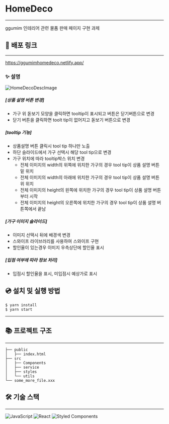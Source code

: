# HomeDeco

---

ggumim 인테리어 관련 물품 판매 페이지 구현 과제

## 🔗 배포 링크

---

https://ggumimhomedeco.netlify.app/

### ✨ 설명
![HomeDecoDescImage](https://user-images.githubusercontent.com/85476908/152180643-76b90291-fbd4-4c9a-a585-5f5d5c81e442.PNG)

##### [상품 설명 버튼 변경]

- 가구 위 돋보기 모양을 클릭하면 tooltip이 표시되고 버튼은 닫기버튼으로 변경
- 닫기 버튼을 클릭하면 toolt tip이 없어지고 돋보기 버튼으로 변경

##### [tooltip 기능]

- 상품설명 버튼 클릭시 tool tip 하나만 노출
- 하단 슬라이드에서 가구 선택시 해당 tool tip으로 변경
- 가구 위치에 따라 tooltip박스 위치 변경
  - 전체 이미지의 width의 위쪽에 위치한 가구의 경우 tool tip이 상품 설명 버튼 밑 위치
  - 전체 이미지의 width의 아래에 위치한 가구의 경우 tool tip이 상품 설명 버튼 위 위치
  - 전체 이미지의 height의 왼쪽에 위치한 가구의 경우 tool tip이 상품 설명 버튼부터 시작
  - 전체 이미지의 height의 오른쪽에 위치한 가구의 경우 tool tip이 상품 설명 버튼쪽에서 끝남

##### [가구 이미지 슬라이드]

- 이미지 선택시 뒤에 배경색 변경
- 스와이프 라이브러리를 사용하여 스와이프 구현
- 할인율이 있는경우 이미지 우측상단에 할인율 표시

##### [입점 여부에 따라 정보 처리]

- 입점시 할인율을 표시, 미입점시 예상가로 표시

## 💿 설치 및 실행 방법

    $ yarn install
    $ yarn start

---

## 📚 프로젝트 구조

---

    ├── public
    │   ├── index.html
    ├── src
    │   ├── Components
    │   ├── service
    │   ├── styles
    │   └── utils
    └── some_more_file.xxx

## 🛠️ 기술 스택

---

![JavaScript](https://img.shields.io/badge/javascript-%23323330.svg?style=for-the-badge&logo=javascript&logoColor=%23F7DF1E) ![React](https://img.shields.io/badge/react-%2320232a.svg?style=for-the-badge&logo=react&logoColor=%2361DAFB) ![Styled Components](https://img.shields.io/badge/styled--components-DB7093?style=for-the-badge&logo=styled-components&logoColor=white)
